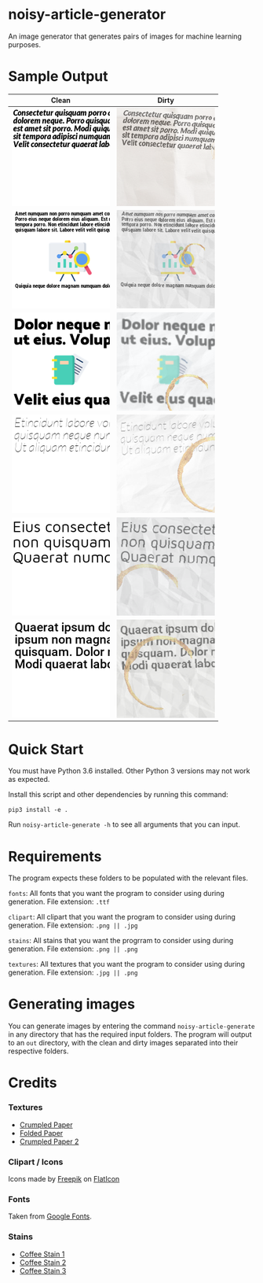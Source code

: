 # noisy-article-generator

An image generator that generates pairs of images for machine learning purposes.

# Sample Output

| Clean | Dirty |
|-------|-------|
| ![clean-1](./sample-images/clean/7.png) | ![dirty-1](./sample-images/dirty/7.png) |
| ![clean-2](./sample-images/clean/10.png) | ![dirty-2](./sample-images/dirty/10.png) |
| ![clean-3](./sample-images/clean/17.png) | ![dirty-3](./sample-images/dirty/17.png) |
| ![clean-4](./sample-images/clean/50.png) | ![dirty-4](./sample-images/dirty/50.png) |
| ![clean-5](./sample-images/clean/62.png) | ![dirty-5](./sample-images/dirty/62.png) |
| ![clean-6](./sample-images/clean/71.png) | ![dirty-6](./sample-images/dirty/71.png) |

# Quick Start

You must have Python 3.6 installed. Other Python 3 versions may not work as expected.

Install this script and other dependencies by running this command:

```
pip3 install -e .
```

Run `noisy-article-generate -h` to see all arguments that you can input.

# Requirements

The program expects these folders to be populated with the relevant files.

`fonts`: All fonts that you want the program to consider using during generation. File extension: `.ttf`

`clipart`: All clipart that you want the program to consider using during generation. File extension: `.png || .jpg`

`stains`: All stains that you want the progrram to consider using during generation. File extension: `.png || .png`

`textures`: All textures that you want the program to consider using during generation. File extension: `.jpg || .png`

# Generating images

You can generate images by entering the command `noisy-article-generate` in any directory that has the required input folders. The program will output to an `out` directory, with the clean and dirty images separated into their respective folders.

# Credits

### Textures

- [Crumpled Paper](http://www.psdgraphics.com/textures/crumpled-paper-texture/)
- [Folded Paper](http://creativity103.com/collections/Paper/slides/paper_creases.html)
- [Crumpled Paper 2](http://www.textures4photoshop.com/tex/paper/seamless-texture-crumpled-paper-free.aspx)

### Clipart / Icons

Icons made by [Freepik](https://www.flaticon.com/authors/freepik) on [FlatIcon](https://www.flaticon.com)

### Fonts

Taken from [Google Fonts](https://fonts.google.com).

### Stains

- [Coffee Stain 1](https://www.freeiconspng.com/img/33689)
- [Coffee Stain 2](https://www.freeiconspng.com/img/33681)
- [Coffee Stain 3](https://www.freeiconspng.com/img/33675)